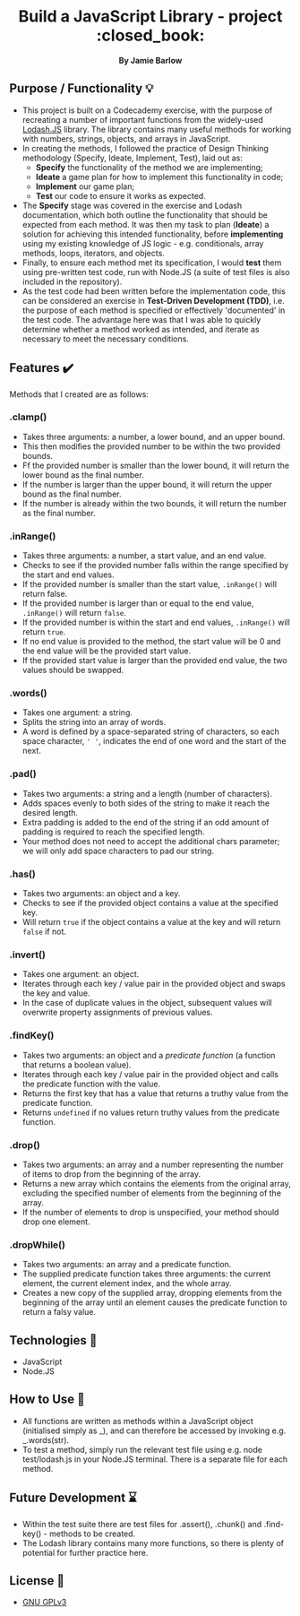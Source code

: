 <div align="center">
  <h1>Build a JavaScript Library - project :closed_book:</h1>
  <strong>By Jamie Barlow</strong>
</div>

## Purpose / Functionality :bulb:

- This project is built on a Codecademy exercise, with the purpose of recreating a number of important functions from the widely-used [Lodash.JS](https://lodash.com/docs/4.17.15) library. The library contains many useful methods for working with numbers, strings, objects, and arrays in JavaScript.
- In creating the methods, I followed the practice of Design Thinking methodology (Specify, Ideate, Implement, Test), laid out as:
    - **Specify** the functionality of the method we are implementing;
    - **Ideate** a game plan for how to implement this functionality in code;
    - **Implement** our game plan;
    - **Test** our code to ensure it works as expected.
- The **Specify** stage was covered in the exercise and Lodash documentation, which both outline the functionality that should be expected from each method. It was then my task to plan (**Ideate**) a solution for achieving this intended functionality, before **implementing** using my existing knowledge of JS logic - e.g. conditionals, array methods, loops, iterators, and objects. 
- Finally, to ensure each method met its specification, I would **test** them using pre-written test code, run with Node.JS (a suite of test files is also included in the repository).
- As the test code had been written before the implementation code, this can be considered an exercise in **Test-Driven Development (TDD)**, i.e. the purpose of each method is specified or effectively 'documented' in the test code. The advantage here was that I was able to quickly determine whether a method worked as intended, and iterate as necessary to meet the necessary conditions.

## Features :heavy_check_mark:

Methods that I created are as follows:

### .clamp()
- Takes three arguments: a number, a lower bound, and an upper bound.
- This then modifies the provided number to be within the two provided bounds.
- Ff the provided number is smaller than the lower bound, it will return the lower bound as the final number.
- If the number is larger than the upper bound, it will return the upper bound as the final number.
- If the number is already within the two bounds, it will return the number as the final number.

### .inRange()
- Takes three arguments: a number, a start value, and an end value.
- Checks to see if the provided number falls within the range specified by the start and end values.
- If the provided number is smaller than the start value, `.inRange()` will return false.
- If the provided number is larger than or equal to the end value, `.inRange()` will return `false`.
- If the provided number is within the start and end values, `.inRange()` will return `true`.
- If no end value is provided to the method, the start value will be 0 and the end value will be the provided start value.
- If the provided start value is larger than the provided end value, the two values should be swapped.

### .words()
- Takes one argument: a string.
- Splits the string into an array of words.
- A word is defined by a space-separated string of characters, so each space character, `' '`, indicates the end of one word and the start of the next.

### .pad()
- Takes two arguments: a string and a length (number of characters).
- Adds spaces evenly to both sides of the string to make it reach the desired length.
- Extra padding is added to the end of the string if an odd amount of padding is required to reach the specified length.
- Your method does not need to accept the additional chars parameter; we will only add space characters to pad our string.

### .has()
- Takes two arguments: an object and a key.
- Checks to see if the provided object contains a value at the specified key.
- Will return `true` if the object contains a value at the key and will return `false` if not.

### .invert()
- Takes one argument: an object.
- Iterates through each key / value pair in the provided object and swaps the key and value.
- In the case of duplicate values in the object, subsequent values will overwrite property assignments of previous values.

### .findKey()
- Takes two arguments: an object and a *predicate function* (a function that returns a boolean value).
- Iterates through each key / value pair in the provided object and calls the predicate function with the value.
- Returns the first key that has a value that returns a truthy value from the predicate function.
- Returns `undefined` if no values return truthy values from the predicate function.

### .drop()
- Takes two arguments: an array and a number representing the number of items to drop from the beginning of the array.
- Returns a new array which contains the elements from the original array, excluding the specified number of elements from the beginning of the array.
- If the number of elements to drop is unspecified, your method should drop one element.

### .dropWhile()
- Takes two arguments: an array and a predicate function.
- The supplied predicate function takes three arguments: the current element, the current element index, and the whole array.
- Creates a new copy of the supplied array, dropping elements from the beginning of the array until an element causes the predicate function to return a falsy value.

## Technologies :floppy_disk:

- JavaScript
- Node.JS

## How to Use :page_with_curl:

- All functions are written as methods within a JavaScript object (initialised simply as _), and can therefore be accessed by invoking e.g. _.words(str).
- To test a method, simply run the relevant test file using e.g. node test/lodash.js in your Node.JS terminal. There is a separate file for each method.

## Future Development :hourglass:

- Within the test suite there are test files for .assert(), .chunk() and .find-key() - methods to be created.
- The Lodash library contains many more functions, so there is plenty of potential for further practice here.

## License :scroll:

- [GNU GPLv3](https://www.gnu.org/licenses/gpl-3.0.en.html)
